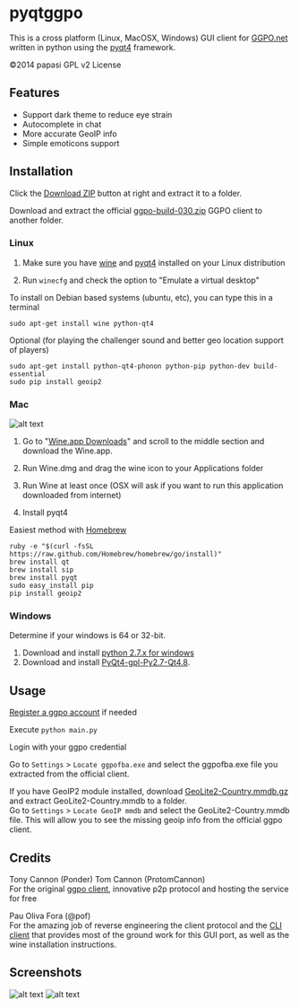 pyqtggpo
========

This is a cross platform (Linux,  MacOSX, Windows) GUI client for
[GGPO.net](http://ggpo.net/) written in python using the
[pyqt4](http://www.riverbankcomputing.com/software/pyqt/download) framework.

&copy;2014 papasi GPL v2 License

## Features
- Support dark theme to reduce eye strain
- Autocomplete in chat
- More accurate GeoIP info
- Simple emoticons support

## Installation
Click the [Download ZIP](https://github.com/doctorguile/pyqtggpo/archive/master.zip) button at right and extract it to a folder.

Download and extract the official [ggpo-build-030.zip](http://ggpo.net/ggpo-build-030.zip) GGPO client to another folder.

### Linux
1. Make sure you have [wine](http://www.winehq.org/) and
[pyqt4](http://www.riverbankcomputing.com/software/pyqt/download) installed 
on your Linux distribution

2. Run ```winecfg``` and check the option to "Emulate a virtual desktop"

To install on Debian based systems (ubuntu, etc), you can type this in a terminal

	sudo apt-get install wine python-qt4

Optional (for playing the challenger sound and better geo location support of players)

	sudo apt-get install python-qt4-phonon python-pip python-dev build-essential 
	sudo pip install geoip2


### Mac
![alt text](http://i.imgur.com/Yas0DOm.png "Wine.app Downloads")

1. Go to "[Wine.app Downloads](http://winebottler.kronenberg.org/downloads)" and scroll to the middle section and download the Wine.app.

2. Run Wine.dmg and drag the wine icon to your Applications folder

3. Run Wine at least once (OSX will ask if you want to run this application downloaded from internet)

4. Install pyqt4

Easiest method with [Homebrew](http://brew.sh/)

    ruby -e "$(curl -fsSL https://raw.github.com/Homebrew/homebrew/go/install)"
    brew install qt
    brew install sip
    brew install pyqt
    sudo easy_install pip
    pip install geoip2

### Windows
Determine if your windows is 64 or 32-bit. 

1. Download and install [python 2.7.x for windows](http://python.org/download/releases/2.7.6/)
2. Download and install [PyQt4-gpl-Py2.7-Qt4.8](http://www.riverbankcomputing.com/software/pyqt/download).

## Usage
[Register a ggpo account](http://ggpo.net/forums/ucp.php?mode=register) if needed

Execute ```python main.py```

Login with your ggpo credential

Go to `Settings` > `Locate ggpofba.exe` and select the ggpofba.exe file you extracted from the official client.

If you have GeoIP2 module installed, download
[GeoLite2-Country.mmdb.gz](http://geolite.maxmind.com/download/geoip/database/GeoLite2-Country.mmdb.gz)
and extract GeoLite2-Country.mmdb to a folder.<br/>
Go to `Settings` > `Locate GeoIP mmdb` and select the GeoLite2-Country.mmdb file.
This will allow you to see the missing geoip info from the official ggpo client.

## Credits
Tony Cannon (Ponder) Tom Cannon (ProtomCannon)<br />
For the original [ggpo client](http://ggpo.net), innovative p2p
protocol and hosting the service for free

Pau Oliva Fora (@pof)<br />
For the amazing job of reverse engineering the client protocol
and the [CLI client](http://poliva.github.io/ggpo/) that provides
most of the ground work for this GUI port, as well as the wine installation instructions.

## Screenshots
![alt text](http://i.imgur.com/E80zA9t.png "ggpo screenshot 0")
![alt text](http://i.imgur.com/ofh4mwQ.png "ggpo screenshot 1")

